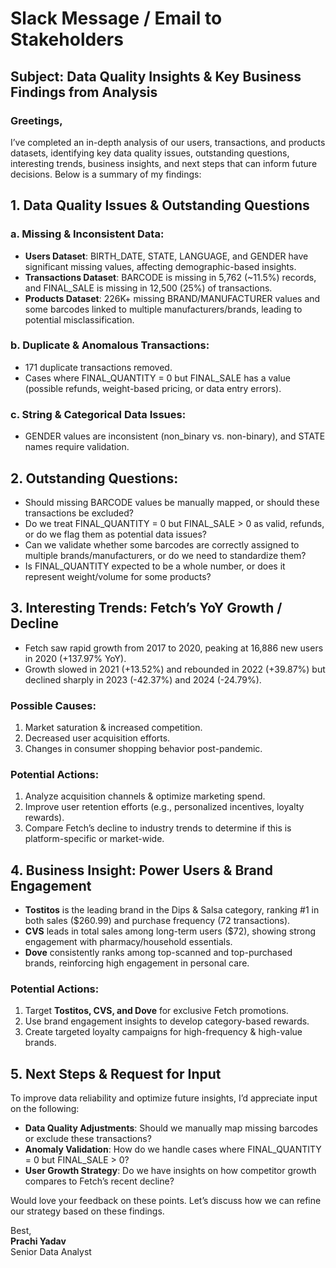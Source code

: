 # Slack Message / Email to Stakeholders

## Subject: Data Quality Insights & Key Business Findings from Analysis

### Greetings,

I’ve completed an in-depth analysis of our users, transactions, and products datasets, identifying key data quality issues, outstanding questions, interesting trends, business insights, and next steps that can inform future decisions. Below is a summary of my findings:

## 1. Data Quality Issues & Outstanding Questions
### a. Missing & Inconsistent Data:
- **Users Dataset**: BIRTH_DATE, STATE, LANGUAGE, and GENDER have significant missing values, affecting demographic-based insights.
- **Transactions Dataset**: BARCODE is missing in 5,762 (~11.5%) records, and FINAL_SALE is missing in 12,500 (25%) of transactions.
- **Products Dataset**: 226K+ missing BRAND/MANUFACTURER values and some barcodes linked to multiple manufacturers/brands, leading to potential misclassification.

### b. Duplicate & Anomalous Transactions:
- 171 duplicate transactions removed.
- Cases where FINAL_QUANTITY = 0 but FINAL_SALE has a value (possible refunds, weight-based pricing, or data entry errors).

### c. String & Categorical Data Issues:
- GENDER values are inconsistent (non_binary vs. non-binary), and STATE names require validation.

## 2. Outstanding Questions:
- Should missing BARCODE values be manually mapped, or should these transactions be excluded?
- Do we treat FINAL_QUANTITY = 0 but FINAL_SALE > 0 as valid, refunds, or do we flag them as potential data issues?
- Can we validate whether some barcodes are correctly assigned to multiple brands/manufacturers, or do we need to standardize them?
- Is FINAL_QUANTITY expected to be a whole number, or does it represent weight/volume for some products?

## 3. Interesting Trends: Fetch’s YoY Growth / Decline
- Fetch saw rapid growth from 2017 to 2020, peaking at 16,886 new users in 2020 (+137.97% YoY).
- Growth slowed in 2021 (+13.52%) and rebounded in 2022 (+39.87%) but declined sharply in 2023 (-42.37%) and 2024 (-24.79%).

### Possible Causes:
1. Market saturation & increased competition.
2. Decreased user acquisition efforts.
3. Changes in consumer shopping behavior post-pandemic.

### Potential Actions:
1. Analyze acquisition channels & optimize marketing spend.
2. Improve user retention efforts (e.g., personalized incentives, loyalty rewards).
3. Compare Fetch’s decline to industry trends to determine if this is platform-specific or market-wide.

## 4. Business Insight: Power Users & Brand Engagement
- **Tostitos** is the leading brand in the Dips & Salsa category, ranking #1 in both sales ($260.99) and purchase frequency (72 transactions).
- **CVS** leads in total sales among long-term users ($72), showing strong engagement with pharmacy/household essentials.
- **Dove** consistently ranks among top-scanned and top-purchased brands, reinforcing high engagement in personal care.

### Potential Actions:
1. Target **Tostitos, CVS, and Dove** for exclusive Fetch promotions.
2. Use brand engagement insights to develop category-based rewards.
3. Create targeted loyalty campaigns for high-frequency & high-value brands.

## 5. Next Steps & Request for Input
To improve data reliability and optimize future insights, I’d appreciate input on the following:
- **Data Quality Adjustments**: Should we manually map missing barcodes or exclude these transactions?
- **Anomaly Validation**: How do we handle cases where FINAL_QUANTITY = 0 but FINAL_SALE > 0?
- **User Growth Strategy**: Do we have insights on how competitor growth compares to Fetch’s recent decline?

Would love your feedback on these points. Let’s discuss how we can refine our strategy based on these findings.

Best,  
**Prachi Yadav**  
Senior Data Analyst

